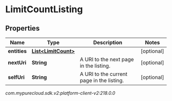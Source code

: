 # LimitCountListing


## Properties

| Name | Type | Description | Notes |
| ------------ | ------------- | ------------- | ------------- |
| **entities** | [**List&lt;LimitCount&gt;**](LimitCount) |  |  [optional] |
| **nextUri** | **String** | A URI to the next page in the listing. |  [optional] |
| **selfUri** | **String** | A URI to the current page in the listing. |  [optional] |




_com.mypurecloud.sdk.v2:platform-client-v2:218.0.0_
